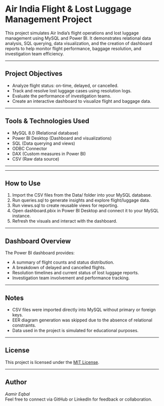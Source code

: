 # Air India Flight & Lost Luggage Management Project

This project simulates Air India’s flight operations and lost luggage management using MySQL and Power BI. It demonstrates relational data analysis, SQL querying, data visualization, and the creation of dashboard reports to help monitor flight performance, baggage resolution, and investigation team efficiency.

---

## Project Objectives

- Analyze flight status: on-time, delayed, or cancelled.
- Track and resolve lost luggage cases using resolution logs.
- Evaluate the performance of investigation teams.
- Create an interactive dashboard to visualize flight and baggage data.

---

## Tools & Technologies Used

- MySQL 8.0 (Relational database)
- Power BI Desktop (Dashboard and visualizations)
- SQL (Data querying and views)
- ODBC Connector
- DAX (Custom measures in Power BI)
- CSV (Raw data source)

---

---

## How to Use

1. Import the CSV files from the Data/ folder into your MySQL database.
2. Run queries.sql to generate insights and explore flight/luggage data.
3. Run views.sql to create reusable views for reporting.
4. Open dashboard.pbix in Power BI Desktop and connect it to your MySQL instance.
5. Refresh the visuals and interact with the dashboard.

---

## Dashboard Overview

The Power BI dashboard provides:
- A summary of flight counts and status distribution.
- A breakdown of delayed and cancelled flights.
- Resolution timelines and current status of lost luggage reports.
- Investigation team involvement and performance tracking.

---

## Notes

- CSV files were imported directly into MySQL without primary or foreign keys.
- EER diagram generation was skipped due to the absence of relational constraints.
- Data used in the project is simulated for educational purposes.

---

## License

This project is licensed under the [MIT License](LICENSE).

---

## Author

*Aamir Eqbal*  
Feel free to connect via GitHub or LinkedIn for feedback or collaboration.
